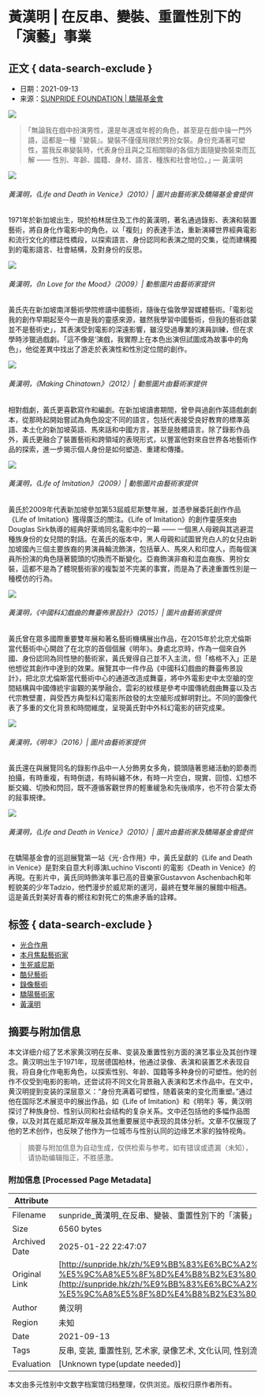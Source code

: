# 黃漢明 | 在反串、變裝、重置性別下的「演藝」事業

## 正文 { data-search-exclude }


- 日期：2021-09-13  
- 来源：[SUNPRIDE FOUNDATION | 驕陽基金會](https://sunpride.hk/zh/category/articles-zh/)

![](https://sunpride.hk/wp-content/uploads/2021/09/07-a-Ming-Wong-Life-and-Death-in-Venice-2010-02-m-1024x683.jpg)

> ｢無論我在戲中扮演男性，還是年邁或年輕的角色，甚至是在戲中操一門外語，這都是一種『變裝』。變裝不僅僅局限於男扮女裝。身份充滿著可塑性，當我反串變裝時，代表身份且與之互相關聯的各個方面隨變換裝束而瓦解 —— 性別、年齡、國籍、身材、語言、種族和社會地位。｣ — 黃漢明

![](https://sunpride.hk/wp-content/uploads/2021/09/01-1.jpg)

###### 黃漢明，《Life and Death in Venice》（2010）| 圖片由藝術家及驕陽基金會提供

1971年於新加坡出生，現於柏林居住及工作的黃漢明，著名通過錄影、表演和裝置藝術，將自身化作電影中的角色，以「複刻」的表達手法，重新演繹世界經典電影和流行文化的標誌性橋段，以探索語言、身份認同和表演之間的交集，從而建構獨到的電影語言、社會結構，及對身份的反思。

![](https://sunpride.hk/wp-content/uploads/2021/09/02_ming-wong-in-love-for-the-mood-1.gif)

###### 黃漢明，《In Love for the Mood》（2009）| 動態圖片由藝術家提供

黃氏先在新加坡南洋藝術學院修讀中國藝術，隨後在倫敦學習媒體藝術。「電影從我的創作早期起至今一直是我的靈感來源，雖然我學習中國藝術，但我的藝術啟蒙並不是藝術史」，其表演受到電影的深遠影響，雖沒受過專業的演員訓練，但在求學時涉獵過戲劇。「這不像是‘演戲，我實際上在本色出演但試圖成為故事中的角色」，他從差異中找出了游走於表演性和性別定位間的創作。

![](https://sunpride.hk/wp-content/uploads/2021/09/03_ming-wong-making-chinatown-1.gif)

###### 黃漢明，《Making Chinatown》（2012）| 動態圖片由藝術家提供

相對戲劇，黃氏更喜歡寫作和編劇。在新加坡讀書期間，曾參與過創作英語戲劇劇本，從那時起開始嘗試為角色設定不同的語言，包括代表接受良好教育的標準英語、本土化的新加坡英語、馬來話和中國方言，甚至是肢體語言。除了錄影作品外，黃氏更融合了裝置藝術和跨領域的表現形式，以豐富他對來自世界各地藝術作品的探索，進一步揭示個人身份是如何塑造、重建和傳播。

![](https://sunpride.hk/wp-content/uploads/2021/09/04_ming-wong-live-of-imitation-1.gif)

###### 黃漢明，《Life of Imitation》（2009）| 動態圖片由藝術家提供

黃氏於2009年代表新加坡參加第53屆威尼斯雙年展，並憑參展委託創作作品《Life of Imitation》獲得廣泛的關注。《Life of Imitation》的創作靈感來由Douglas Sirk執導的經典好萊塢同名電影中的一幕 —— 一個黑人母親與其逃避混種族身份的女兒間的對話。在黃氏的版本中，黑人母親和試圖冒充白人的女兒由新加坡國內三個主要族裔的男演員輪流飾演，包括華人、馬來人和印度人，而每個演員所扮演的角色隨著鏡頭的切換而不斷變化。亞裔飾演非裔和混血裔族、男扮女裝，這都不是為了體現藝術家的複製並不完美的事實，而是為了表達重置性別是一種模仿的行為。

![](https://sunpride.hk/wp-content/uploads/2021/09/05_mingwong-1.jpg)

###### 黃漢明，《中國科幻戲曲的舞臺佈景設計》（2015）| 圖片由藝術家提供

黃氏曾在眾多國際重要雙年展和著名藝術機構展出作品，在2015年於北京尤倫斯當代藝術中心開啟了在北京的首個個展《明年》。身處北京時，作為一個來自外國、身份認同為同性戀的藝術家，黃氏覺得自己並不入主流，但「格格不入」正是他想從其創作中達到的效果。展覽其中一件作品《中國科幻戲曲的舞臺佈景設計》，把北京尤倫斯當代藝術中心的通道改造成舞臺，將中外電影史中太空艙的空間結構與中國傳統宇宙觀的美學融合。雲彩的紋樣是參考中國傳統戲曲舞臺以及古代宗教壁畫，與受西方典型科幻電影所啟發的太空艙形成鮮明對比。不同的圖像代表了多重的文化背景和時間維度，呈現黃氏對中外科幻電影的研究成果。

![](https://sunpride.hk/wp-content/uploads/2021/09/06_Next-Year-2.jpg)

###### 黃漢明，《明年》（2016）| 圖片由藝術家提供

黃氏還在與展覽同名的錄影作品中一人分飾男女多角，鏡頭隨著思緒活動的節奏而拍攝，有時重複，有時倒退，有時糾纏不休，有時一片空白，現實、回憶、幻想不斷交織、切換和閃回，既不遵循客觀世界的輕重緩急和先後順序，也不符合蒙太奇的敍事規律。

![](https://sunpride.hk/wp-content/uploads/2021/09/07-1.jpg)

###### 黃漢明，《Life and Death in Venice》（2010）| 圖片由藝術家及驕陽基金會提供

在驕陽基金會的巡迴展覽第一站《光･合作用》中，黃氏呈獻的《Life and Death in Venice》是對來自意大利導演Luchino Visconti 的電影《Death in Venice》的再現。在影片中，黃氏同時飾演年事已高的音樂家Gustavvon Aschenbach和年輕貌美的少年Tadzio，他們漫步於威尼斯的運河，最終在雙年展的展館中相遇。這是黃氏對美好青春的嚮往和對死亡的焦慮矛盾的詮釋。

## 标签 { data-search-exclude }
- [光合作用](https://sunpride.hk/zh/tag/%e5%85%89%e5%90%88%e4%bd%9c%e7%94%a8-zh/)
- [本月焦點藝術家](https://sunpride.hk/zh/tag/%e6%9c%ac%e6%9c%88%e7%84%a6%e9%bb%9e%e8%97%9d%e8%a1%93%e5%ae%b6/)
- [生死威尼斯](https://sunpride.hk/zh/tag/%e7%94%9f%e6%ad%bb%e5%a8%81%e5%b0%bc%e6%96%af/)
- [酷兒藝術](https://sunpride.hk/zh/tag/%e9%85%b7%e5%85%92%e8%97%9d%e8%a1%93/)
- [錄像藝術](https://sunpride.hk/zh/tag/%e9%8c%84%e5%83%8f%e8%97%9d%e8%a1%93/)
- [驕陽藝術家](https://sunpride.hk/zh/tag/%e9%a9%95%e9%99%bd%e8%97%9d%e8%a1%93%e5%ae%b6/)
- [黃漢明](https://sunpride.hk/zh/tag/%e9%bb%83%e6%bc%a2%e6%98%8e/)
<!-- tcd_original_link http://sunpride.hk/zh/%E9%BB%83%E6%BC%A2%E6%98%8E-%E5%9C%A8%E5%8F%8D%E4%B8%B2%E3%80%81%E8%AE%8A%E8%A3%9D%E3%80%81%E9%87%8D%E7%BD%AE%E6%80%A7%E5%88%A5%E4%B8%8B%E7%9A%84%E3%80%8C%E6%BC%94%E8%97%9D%E3%80%8D%E4%BA%8B/ -->


## 摘要与附加信息

<!-- tcd_abstract -->
本文详细介绍了艺术家黄汉明在反串、变装及重置性别方面的演艺事业及其创作理念。黄汉明出生于1971年，现居德国柏林，他通过录像、表演和装置艺术表现自我，将自身化作电影角色，以探索性别、年龄、国籍等多种身份的可塑性。他的创作不仅受到电影的影响，还尝试将不同文化背景融入表演和艺术作品中。在文中，黄汉明提到变装的深层意义：“身份充满着可塑性，随着装束的变化而重塑。”通过他在国际艺术展览中的展出作品，如《Life of Imitation》和《明年》等，黄汉明探讨了种族身份、性别认同和社会结构的复杂关系。文中还包括他的多幅作品图像，以及对其在威尼斯双年展及其他重要展览中表现的具体分析。文章不仅展现了他的艺术创作，也反映了他作为一位城市与性别认同的边缘艺术家的独特视角。
<!-- tcd_abstract_end -->

> 摘要与附加信息为自动生成，仅供检索与参考。如有错误或遗漏（未知），请协助编辑指正，不胜感激。

### 附加信息 [Processed Page Metadata]

| Attribute       | Value                                  |
|-----------------|----------------------------------------|
| Filename        | sunpride_黃漢明_在反串、變裝、重置性別下的「演藝」事業.md                             |
| Size            | 6560 bytes                           |
| Archived Date   | 2025-01-22 22:47:07                             |
| Original Link   | [http://sunpride.hk/zh/%E9%BB%83%E6%BC%A2%E6%98%8E-%E5%9C%A8%E5%8F%8D%E4%B8%B2%E3%80%81%E8%AE%8A%E8%A3%9D%E3%80%81%E9%87%8D%E7%BD%AE%E6%80%A7%E5%88%A5%E4%B8%8B%E7%9A%84%E3%80%8C%E6%BC%94%E8%97%9D%E3%80%8D%E4%BA%8B/](http://sunpride.hk/zh/%E9%BB%83%E6%BC%A2%E6%98%8E-%E5%9C%A8%E5%8F%8D%E4%B8%B2%E3%80%81%E8%AE%8A%E8%A3%9D%E3%80%81%E9%87%8D%E7%BD%AE%E6%80%A7%E5%88%A5%E4%B8%8B%E7%9A%84%E3%80%8C%E6%BC%94%E8%97%9D%E3%80%8D%E4%BA%8B/)                       |
| Author          | 黄汉明                               |
| Region          | 未知                               |
| Date            | 2021-09-13                                 |
| Tags            | 反串, 变装, 重置性别, 艺术家, 录像艺术, 文化认同, 性别流动, 社会结构, 身份认同, 威尼斯双年展                                 |
| Evaluation            | [Unknown type(update needed)]                                 |
<!-- tcd_table_end -->

本文由多元性别中文数字档案馆归档整理，仅供浏览。版权归原作者所有。
